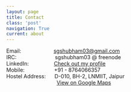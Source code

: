 ```yaml
---
layout: page
title: Contact
class: 'post'
navigation: True
current: about
---
```


Email: &nbsp;&nbsp;&nbsp;&nbsp;&nbsp;&nbsp; &nbsp;&nbsp;&nbsp;&nbsp;&nbsp;&nbsp; &nbsp;&nbsp;&nbsp;&nbsp;&nbsp;&nbsp; sgshubham03@gmail.com  
IRC: &nbsp;&nbsp;&nbsp; &nbsp;&nbsp;&nbsp;&nbsp;&nbsp;&nbsp; &nbsp;&nbsp;&nbsp;&nbsp;&nbsp;&nbsp; &nbsp;&nbsp;&nbsp;&nbsp;&nbsp;&nbsp; sgshubham03 @ freenode  
LinkedIn: &nbsp;&nbsp;&nbsp;&nbsp;&nbsp;&nbsp;&nbsp;&nbsp;&nbsp;&nbsp;&nbsp;&nbsp;&nbsp;&nbsp;&nbsp; [Check out my profile](https://in.linkedin.com/in/shubham-gupta-b03311a3)  
Mobile: &nbsp;&nbsp;&nbsp;&nbsp;&nbsp;&nbsp;&nbsp;&nbsp;&nbsp;&nbsp;&nbsp;&nbsp;&nbsp;&nbsp;&nbsp;&nbsp;&nbsp;&nbsp;  +91 - 8764066357  
Hostel Address: &nbsp;&nbsp;&nbsp;&nbsp; D-010, BH-2, LNMIIT, Jaipur  
&nbsp;&nbsp;&nbsp;&nbsp;&nbsp;&nbsp;&nbsp;&nbsp;&nbsp;&nbsp;&nbsp;&nbsp;&nbsp; &nbsp;&nbsp;&nbsp;&nbsp;&nbsp;&nbsp;&nbsp;&nbsp;&nbsp;&nbsp;&nbsp;&nbsp;&nbsp;&nbsp;&nbsp;&nbsp;&nbsp;&nbsp;&nbsp; [View on Google Maps](https://www.google.com/maps/place/LNMIIT/@26.9341963,75.9211083,17.58z/data=!4m2!3m1!1s0x396dba21e8a1d1c9:0x5ab565cce4d44c2b)  
